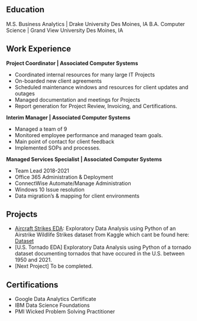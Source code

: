 ## Education
M.S. Business Analytics | Drake University Des Moines, IA
B.A. Computer Science | Grand View University Des Moines, IA

## Work Experience
**Project Coordinator | Associated Computer Systems**
- Coordinated internal resources for many large IT Projects
- On-boarded new client agreements
- Scheduled maintenance windows and resources for client updates and outages
- Managed documentation and meetings for Projects
- Report generation for Project Review, Invoicing, and Certifications.

**Interim Manager | Associated Computer Systems**
- Managed a team of 9
- Monitored employee performance and managed team goals.
- Main point of contact for client feedback
- Implemented SOPs and processes.
  
**Managed Services Specialist | Associated Computer Systems**
- Team Lead 2018-2021
- Office 365 Administration & Deployment
- ConnectWise Automate/Manage Administration
- Windows 10 Issue resolution
- Data migration’s & mapping for client environments

## Projects
- [Aircraft Strikes EDA](https://github.com/KPMallaney/KPMallaney.github.io/blob/main/AircraftStrikes.ipynb): Exploratory Data Analysis using Python of an Airstrike Wildlife Strikes dataset from Kaggle which cant be found here: [Dataset](https://www.kaggle.com/datasets/dianaddx/aircraft-wildlife-strikes-1990-2023)
- [U.S. Tornado EDA] Exploratory Data Analysis using Python of a tornado dataset documenting tornados that have occured in the U.S. between 1950 and 2021.
- [Next Project] To be completed.

## Certifications
- Google Data Analytics Certificate
- IBM Data Science Foundations
- PMI Wicked Problem Solving Practitioner
